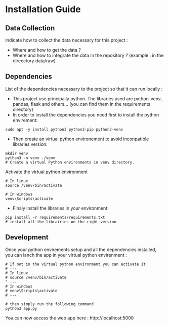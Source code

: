 # Installation Guide

## Data Collection

Indicate how to collect the data necessary for this project :
- Where and how to get the data ?
- Where and how to integrate the data in the repository ? (example : in the direcctory data/raw)

## Dependencies

List of the dependencies necessary to the project so that it can run locally :
- This project use principally python. The libraries used are python-venv, pandas, flask and others... (you can find them in the requirements directory)
- In order to install the dependencies you need first to install the python envirement:
```
sudo apt -y install python3 python3-pip python3-venv
```
- Then create an virtual python environement to avoid inconpatible libraries version:
```
mkdir venv
python3 -m venv ./venv
# Create a virtual Python environments in venv directory. 
```
Activate the virtual python environment
```
# In linux
source /venv/bin/activate
```
```
# In windows
venv\Scripts\activate
```
- Finaly install the libraries in your environment:
```
pip install -r requirements/requirements.txt
# install all the librairies on the right version
```

## Development

Once your python envirements setup and all the dependencies installed, you can lanch the app in your virtual python envirenment :
```
# If not in the virtual python environment you can activate it
# ---
# In linux
# source /venv/bin/activate
" ---
# In windows
# venv\Scripts\activate
# ---

# then simply run the following command
python3 app.py
```

You can now access the web app here : http://localhost:5000